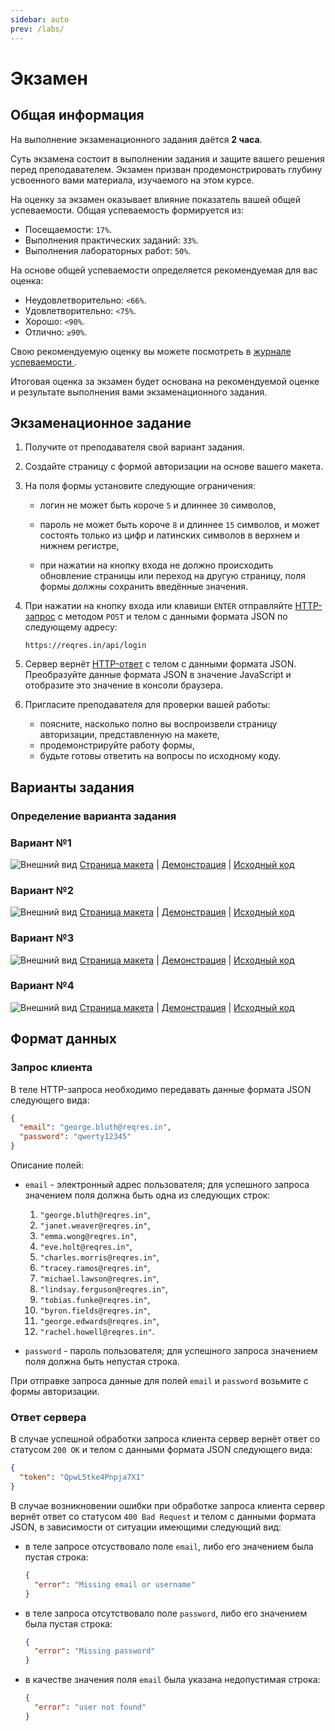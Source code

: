 ```yaml
---
sidebar: auto
prev: /labs/
---
```


# Экзамен

## Общая информация

На выполнение экзаменационного задания даётся **2 часа**.

Суть экзамена состоит в выполнении задания и защите вашего решения перед 
преподавателем. Экзамен призван продемонстрировать глубину усвоенного вами 
материала, изучаемого на этом курсе.

На оценку за экзамен оказывает влияние показатель вашей общей успеваемости.
Общая успеваемость формируется из:

- Посещаемости: `17%`.
- Выполнения практических заданий: `33%`.
- Выполнения лабораторных работ: `50%`.

На основе общей успеваемости определяется рекомендуемая для вас оценка:

- Неудовлетворительно: `<66%`.
- Удовлетворительно: `<75%`.
- Хорошо: `<90%`.
- Отлично: `≥90%`.

Свою рекомендуемую оценку вы можете посмотреть в [журнале успеваемости
](https://docs.google.com/spreadsheets/d/11zr8hoBczJjDeymf9hln2TO-HC8GdzppIweR8Ws3XRw/edit?usp=sharing).

Итоговая оценка за экзамен будет основана на рекомендуемой оценке
и результате выполнения вами экзаменационного задания.

## Экзаменационное задание

1. Получите от преподавателя свой вариант задания.

2. Создайте страницу с формой авторизации на основе вашего макета.

3. На поля формы установите следующие ограничения:

    - логин не может быть короче `5` и длиннее `30` символов,
    
    - пароль не может быть короче `8` и длиннее `15` символов, и может состоять
    только из цифр и латинских символов в верхнем и нижнем регистре,
    
    - при нажатии на кнопку входа не должно происходить обновление страницы 
    или переход на другую страницу, поля формы должны сохранить введённые 
    значения.

4. При нажатии на кнопку входа или клавиши `ENTER` отправляйте
[HTTP-запрос](#запрос-кnиента) с методом `POST` и телом с данными формата JSON
по следующему адресу:

    ```
    https://reqres.in/api/login
    ```
    
5. Сервер вернёт [HTTP-ответ](#ответ-сервера) с телом с данными формата JSON. 
Преобразуйте данные формата JSON в значение JavaScript и отобразите это 
значение в консоли браузера.
    
6. Пригласите преподавателя для проверки вашей работы:

    - поясните, насколько полно вы воспроизвели страницу авторизации,
    представленную на макете,
    - продемонстрируйте работу формы,    
    - будьте готовы ответить на вопросы по исходному коду.

## Варианты задания

### Определение варианта задания

<exam-table/>

### Вариант №1

![Внешний вид](./assets/Login_Form_v1.jpg)
[Страница макета](https://colorlib.com/wp/template/login-form-v1) |
[Демонстрация](https://colorlib.com/etc/lf/Login_v1/index.html) |
[Исходный код](https://colorlib.com/download/224)

### Вариант №2

![Внешний вид](./assets/Login_Form_v15.jpg)
[Страница макета](https://colorlib.com/wp/template/login-form-v15) |
[Демонстрация](https://colorlib.com/etc/lf/Login_v15/index.html) |
[Исходный код](https://colorlib.com/download/272)

### Вариант №3

![Внешний вид](./assets/Login_Form_v17.jpg)
[Страница макета](https://colorlib.com/wp/template/login-form-v17) |
[Демонстрация](https://colorlib.com/etc/lf/Login_v17/index.html) |
[Исходный код](https://colorlib.com/download/276)

### Вариант №4

![Внешний вид](./assets/Login_Form_v18.jpg)
[Страница макета](https://colorlib.com/wp/template/login-form-v18) |
[Демонстрация](https://colorlib.com/etc/lf/Login_v18/index.html) |
[Исходный код](https://colorlib.com/download/278)

## Формат данных

### Запрос клиента

В теле HTTP-запроса необходимо передавать данные формата JSON следующего вида:

```json
{
  "email": "george.bluth@reqres.in",
  "password": "qwerty12345"
}
```

Описание полей:

- `email` - электронный адрес пользователя; для успешного запроса значением
поля должна быть одна из следующих строк:

  1. `"george.bluth@reqres.in"`,
  2. `"janet.weaver@reqres.in"`,
  3. `"emma.wong@reqres.in"`,
  4. `"eve.holt@reqres.in"`,
  5. `"charles.morris@reqres.in"`,
  6. `"tracey.ramos@reqres.in"`,
  7. `"michael.lawson@reqres.in"`,
  8. `"lindsay.ferguson@reqres.in"`,
  9. `"tobias.funke@reqres.in"`,
  10. `"byron.fields@reqres.in"`,
  11. `"george.edwards@reqres.in"`,
  12. `"rachel.howell@reqres.in"`.

- `password` - пароль пользователя; для успешного запроса значением поля
должна быть непустая строка.

При отправке запроса данные для полей `email` и `password` возьмите с формы
авторизации.

### Ответ сервера

В случае успешной обработки запроса клиента сервер вернёт ответ со статусом 
`200 OK` и телом с данными формата JSON следующего вида:

```json
{
  "token": "QpwL5tke4Pnpja7X1"
}
```

В случае возникновении ошибки при обработке запроса клиента сервер вернёт 
ответ со статусом `400 Bad Request` и телом с данными формата JSON,
в зависимости от ситуации имеющими следующий вид:

- в теле запросе отсуствовало поле `email`, либо его значением была
пустая строка:

  ```json
  {
    "error": "Missing email or username"
  }
  ```
  
- в теле запроса отсутствовало поле `password`, либо его значением была
пустая строка:

  ```json
  {
    "error": "Missing password"
  }
  ```
  
- в качестве значения поля `email` была указана недопустимая строка:

  ```json
  {
    "error": "user not found"
  }
  ```

<disqus-comments
  page-uuid="8a4d094b-b441-4ab2-b50f-46bd550e43b9"
  page-title="Экзамен"/>